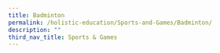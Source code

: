 ```yaml
---
title: Badminton
permalink: /holistic-education/Sports-and-Games/Badminton/
description: ""
third_nav_title: Sports & Games
---
```

